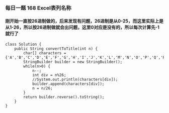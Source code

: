 ### 每日一题 168 Excel表列名称
#### 刚开始一直按26进制做的，后来发现有问题，26进制是从0-25，而这里实际上是从1-26，所以按26进制做就会出问题，这里0对应是没有的，所以每次计算先-1就行了
```
class Solution {
    public String convertToTitle(int n) {
        char[] characters = {'A','B','C','D','E','F','G','H','I','J','K','L','M','N','O','P','Q','R','S','T','U','V','W','X','Y','Z',};
        StringBuilder builder = new StringBuilder();
        while(n>0) {
        	n--;
        	int div = n%26;
        	//System.out.println(characters[div]);
        	builder.append(characters[div]);
        	n = n/26;
        }
        return builder.reverse().toString();
    }
}
```
